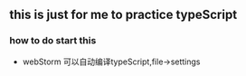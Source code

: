 ##  this is just for me to practice typeScript

### how to do start this
* webStorm 可以自动编译typeScript,file->settings